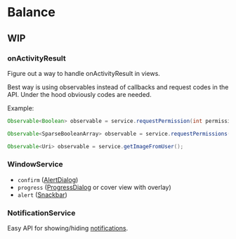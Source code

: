 # Balance

## WIP

### onActivityResult

Figure out a way to handle onActivityResult in views.

Best way is using observables instead of callbacks and request codes in the API.
Under the hood obviously codes are needed.

Example:
```java
Observable<Boolean> observable = service.requestPermission(int permission);

Observable<SparseBooleanArray> observable = service.requestPermissions(int... permissions);

Observable<Uri> observable = service.getImageFromUser();
```

### WindowService

* `confirm` ([AlertDialog](https://developer.android.com/reference/android/app/AlertDialog.html))
* `progress` ([ProgressDialog](https://developer.android.com/reference/android/app/ProgressDialog.html) or cover view with overlay)
* `alert` ([Snackbar](https://developer.android.com/reference/android/support/design/widget/Snackbar.html))

### NotificationService

Easy API for showing/hiding [notifications](https://developer.android.com/reference/android/app/Notification.html).

